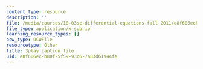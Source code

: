 ```yaml
---
content_type: resource
description: ''
file: /media/courses/18-03sc-differential-equations-fall-2011/e8f606ecb80f5f5993c67a83d61944fe_zreI4HllD80.vtt
file_type: application/x-subrip
learning_resource_types: []
ocw_type: OCWFile
resourcetype: Other
title: 3play caption file
uid: e8f606ec-b80f-5f59-93c6-7a83d61944fe
---
```


